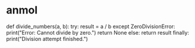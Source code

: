 # anmol
def divide_numbers(a, b):
    try:
        result = a / b
    except ZeroDivisionError:
        print("Error: Cannot divide by zero.")
        return None
    else:
        return result
    finally:
        print("Division attempt finished.")
